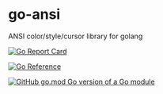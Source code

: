 # go-ansi
ANSI color/style/cursor library for golang

[![Go Report Card](https://goreportcard.com/badge/github.com/ptgoetz/go-ansi)](https://goreportcard.com/report/github.com/ptgoetz/go-ansi)

[![Go Reference](https://pkg.go.dev/badge/gihub.com/ptgoetz/go-ansi.svg)](https://gihub.com/ptgoetz/go-ansi)

[![GitHub go.mod Go version of a Go module](https://img.shields.io/github/go-mod/go-version/gomods/athens.svg)](https://gihub.com/ptgoetz/go-ansi)